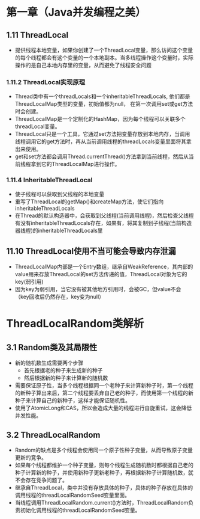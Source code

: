 # 第一章（Java并发编程之美）
## 1.11 ThreadLocal
* 提供线程本地变量，如果你创建了一个ThreadLocal变量，那么访问这个变量的每个线程都会有这个变量的一个本地副本。当多线程操作这个变量时，实际操作的是自己本地内存里的变量，从而避免了线程安全问题
### 1.11.2 ThreadLocal实现原理
* Thread类中有一个threadLocals和一个inheritableThreadLocals, 他们都是ThreadLocalMap类型的变量，初始值都为null， 在第一次调用set或get方法时会创建。
* ThreadLocalMap是一个定制化的HashMap，因为每个线程可以关联多个threadLocal变量。
* ThreadLocal只是一个工具，它通过set方法把变量存放到本地内存，当调用线程调用它的get方法时，再从当前调用线程的threadLocals变量里面将其拿出来使用。
* get和set方法都会调用Thread.currentThread()方法拿到当前线程，然后从当前线程拿到它的ThreadLocalMap进行操作。

### 1.11.4 InheritableThreadLocal
* 使子线程可以获取到父线程的本地变量
* 重写了ThreadLocal的getMap()和createMap方法，使它们指向inheritableThreadLocals
* 在Thread的默认构造器中，会获取到父线程(当前调用线程)，然后检查父线程有没有inheritableThreadLocals存在，如果有，将其复制到子线程(当前构造器线程)的inheritableThreadLocals里

## 11.10 ThreadLocal使用不当可能会导致内存泄漏
* ThreadLocalMap内部是一个Entry数组，继承自WeakReference，其内部的value用来存放ThreadLocal的set方法传递的值，ThreadLocal对象为它的key(弱引用)
* 因为key为弱引用，当它没有被其他地方引用时，会被GC，但value不会（key回收后仍然存在，key变为null）


# ThreadLocalRandom类解析
## 3.1 Random类及其局限性
* 新的随机数生成需要两个步骤
  * 首先根据老的种子来生成新的种子
  * 然后根据新的种子来计算新的随机数
* 需要保证原子性，当多个线程根据同一个老种子来计算新种子时，第一个线程的新种子算出来后，第二个线程要丢弃自己老的种子，而使用第一个线程的新种子来计算自己的新种子，这样才能保证随机性。
* 使用了AtomicLong和CAS，所以会造成大量的线程进行自旋重试，这会降低并发性能。

## 3.2 ThreadLocalRandom
* Random的缺点是多个线程会使用同一个原子性种子变量，从而导致原子变量更新的竞争。
* 如果每个线程都维护一个种子变量，则每个线程生成随机数时都根据自己老的种子计算新的种子，并使用新种子更新老种子，再根据新种子计算随机数，就不会存在竞争问题了。
* 继承自ThreadLocal，类中并没有存放具体的种子，具体的种子存放在具体的调用线程的threadLocalRandomSeed变量里面。
* 当线程调用ThreadLocalRandom.current()方法时，ThreadLocalRandom负责初始化调用线程的threadLocalRandomSeed变量。
